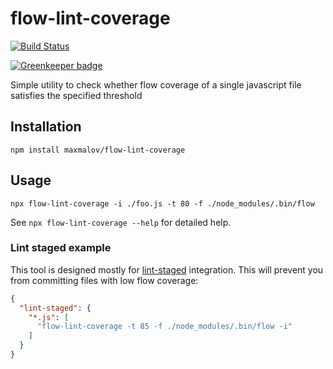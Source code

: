 # flow-lint-coverage
[![Build Status](https://travis-ci.org/maxmalov/flow-lint-coverage.svg?branch=master)](https://travis-ci.org/maxmalov/flow-lint-coverage)

[![Greenkeeper badge](https://badges.greenkeeper.io/maxmalov/flow-lint-coverage.svg)](https://greenkeeper.io/)

Simple utility to check whether flow coverage of a single javascript file satisfies the specified threshold

## Installation

```
npm install maxmalov/flow-lint-coverage
```

## Usage

```
npx flow-lint-coverage -i ./foo.js -t 80 -f ./node_modules/.bin/flow
```

See `npx flow-lint-coverage --help` for detailed help.

### Lint staged example

This tool is designed mostly for [lint-staged](https://github.com/okonet/lint-staged) integration. This will prevent you from committing files with low flow coverage:

```json
{
  "lint-staged": {
    "*.js": [
      "flow-lint-coverage -t 85 -f ./node_modules/.bin/flow -i"
    ]
  }
}
```
